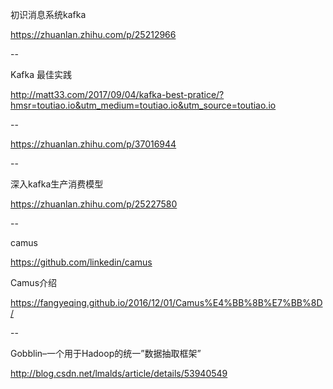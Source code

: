 
初识消息系统kafka

https://zhuanlan.zhihu.com/p/25212966

--

Kafka 最佳实践

http://matt33.com/2017/09/04/kafka-best-pratice/?hmsr=toutiao.io&utm_medium=toutiao.io&utm_source=toutiao.io

--

https://zhuanlan.zhihu.com/p/37016944

--

深入kafka生产消费模型

https://zhuanlan.zhihu.com/p/25227580

--

camus

https://github.com/linkedin/camus

Camus介绍

https://fangyeqing.github.io/2016/12/01/Camus%E4%BB%8B%E7%BB%8D/

--

Gobblin–一个用于Hadoop的统一”数据抽取框架”

http://blog.csdn.net/lmalds/article/details/53940549
